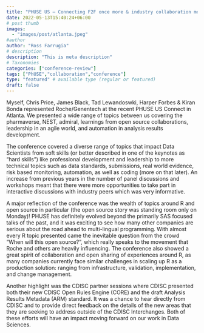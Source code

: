 ```yaml
---
title: "PHUSE US – Connecting F2F once more & industry collaboration more fertile than ever"
date: 2022-05-13T15:40:24+06:00
# post thumb
images:
  - "images/post/atlanta.jpeg"
#author
author: "Ross Farrugia"
# description
description: "This is meta description"
# Taxonomies
categories: ["conference-review"]
tags: ["PhUSE","collaboration","conference"]
type: "featured" # available type (regular or featured)
draft: false
---
```


Myself, Chris Price, James Black, Tad Lewandoswki, Harper Forbes & Kiran Bonda represented Roche/Genentech at the recent PHUSE US Connect in Atlanta. 
We presented a wide range of topics between us covering the pharmaverse, NEST, admiral, learnings from open source collaborations, 
leadership in an agile world, and automation in analysis results development.

The conference covered a diverse range of topics that impact Data Scientists from soft skills (or better described in one of the keynotes as 
“hard skills”) like professional development and leadership to more technical topics such as data standards, submissions, real world evidence, 
risk based monitoring, automation, as well as coding (more on that later). An increase from previous years in the number of panel discussions 
and workshops meant that there were more opportunities to take part in interactive discussions with industry peers which was very informative.

A major reflection of the conference was the wealth of topics around R and open source in particular (the open source story was standing 
room only on Monday)! PHUSE has definitely evolved beyond the primarily SAS focused talks of the past, and it was exciting to see how many 
other companies are serious about the road ahead to multi-lingual programming. With almost every R topic presented came the inevitable question 
from the crowd “When will this open source?”, which really speaks to the movement that Roche and others are heavily influencing. The conference 
also showed a great spirit of collaboration and open sharing of experiences around R, as many companies currently face similar challenges in 
scaling up R as a production solution: ranging from infrastructure, validation, implementation, and change management.

Another highlight was the CDISC partner sessions where CDISC presented both their new CDISC Open Rules Engine (CORE) and the draft 
Analysis Results Metadata (ARM) standard. It was a chance to hear directly from CDISC and to provide direct feedback on the details of 
the new areas that they are seeking to address outside of the CDISC Interchanges.  Both of these efforts will have an impact moving 
forward on our work in Data Sciences.